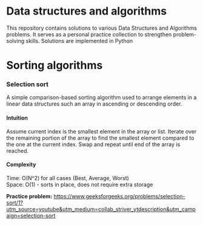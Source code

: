 # Data structures and algorithms

This repository contains solutions to various Data Structures and Algorithms problems. It serves as a personal practice collection to strengthen problem-solving skills. Solutions are implemented in Python <br>

# Sorting algorithms

### Selection sort
A simple comparison-based sorting algorithm used to arrange elements in a linear data structures such an array in ascending or descending order.

#### Intuition
Assume current index is the smallest element in the array or list. Iterate over the remaining portion of the array to find the smallest element compared to the one at the current index. Swap and repeat until end of the array is reached.

#### Complexity
Time: O(N^2) for all cases (Best, Average, Worst)<br> 
Space: O(1) - sorts in place, does not require extra storage <br> 

**Practice problem:** https://www.geeksforgeeks.org/problems/selection-sort/1?utm_source=youtube&utm_medium=collab_striver_ytdescription&utm_campaign=selection-sort
